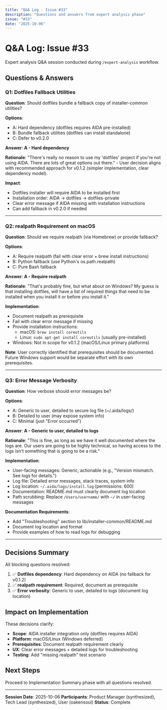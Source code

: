 ```yaml
---
title: "Q&A Log - Issue #33"
description: "Questions and answers from expert analysis phase"
issue: "#33"
date: "2025-10-06"
---
```


# Q&A Log: Issue #33

Expert analysis Q&A session conducted during `/expert-analysis` workflow.

## Questions & Answers

### Q1: Dotfiles Fallback Utilities

**Question**: Should dotfiles bundle a fallback copy of installer-common utilities?

**Options**:
- A: Hard dependency (dotfiles requires AIDA pre-installed)
- B: Bundle fallback utilities (dotfiles can install standalone)
- C: Defer to v0.2.0

**Answer**: **A - Hard dependency**

**Rationale**: "There's really no reason to use my 'dotfiles' project if you're not using AIDA. There are lots of great options out there." - User decision aligns with recommended approach for v0.1.2 (simpler implementation, clear dependency model).

**Impact**:
- Dotfiles installer will require AIDA to be installed first
- Installation order: AIDA → dotfiles → dotfiles-private
- Clear error message if AIDA missing with installation instructions
- Can add fallback in v0.2.0 if needed

---

### Q2: realpath Requirement on macOS

**Question**: Should we require realpath (via Homebrew) or provide fallback?

**Options**:
- A: Require realpath (fail with clear error + brew install instructions)
- B: Python fallback (use Python's os.path.realpath)
- C: Pure Bash fallback

**Answer**: **A - Require realpath**

**Rationale**: "That's probably fine, but what about on Windows? My guess is that installing dotfiles, will have a list of required things that need to be installed when you install it or before you install it."

**Implementation**:
- Document realpath as prerequisite
- Fail with clear error message if missing
- Provide installation instructions:
  - macOS: `brew install coreutils`
  - Linux: `sudo apt-get install coreutils` (usually pre-installed)
- Windows: Not in scope for v0.1.2 (macOS/Linux primary platforms)

**Note**: User correctly identified that prerequisites should be documented. Future Windows support would be separate effort with its own prerequisites.

---

### Q3: Error Message Verbosity

**Question**: How verbose should error messages be?

**Options**:
- A: Generic to user, detailed to secure log file (~/.aida/logs/)
- B: Detailed to user (may expose system info)
- C: Minimal (just "Error occurred")

**Answer**: **A - Generic to user, detailed to logs**

**Rationale**: "This is fine, as long as we have it well documented where the logs are. Our users are going to be highly technical, so having access to the logs isn't something that is going to be a risk."

**Implementation**:
- User-facing messages: Generic, actionable (e.g., "Version mismatch. See logs for details.")
- Log file: Detailed error messages, stack traces, system info
- Log location: `~/.aida/logs/install.log` (permissions: 600)
- Documentation: README.md must clearly document log location
- Path scrubbing: Replace `/Users/username/` with `~/` in user-facing messages

**Documentation Requirements**:
- Add "Troubleshooting" section to lib/installer-common/README.md
- Document log location and format
- Provide examples of how to read logs for debugging

---

## Decisions Summary

All blocking questions resolved:

1. ✅ **Dotfiles dependency**: Hard dependency on AIDA (no fallback for v0.1.2)
2. ✅ **realpath requirement**: Required, document as prerequisite
3. ✅ **Error verbosity**: Generic to user, detailed to logs (document log location)

## Impact on Implementation

These decisions clarify:

- **Scope**: AIDA installer integration only (dotfiles requires AIDA)
- **Platform**: macOS/Linux (Windows deferred)
- **Prerequisites**: Document realpath requirement clearly
- **UX**: Clear error messages + detailed logs for troubleshooting
- **Testing**: Add "missing realpath" test scenario

## Next Steps

Proceed to Implementation Summary phase with all questions resolved.

---

**Session Date**: 2025-10-06
**Participants**: Product Manager (synthesized), Tech Lead (synthesized), User (oakensoul)
**Status**: Complete
